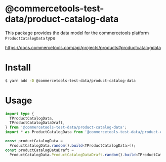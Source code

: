 # @commercetools-test-data/product-catalog-data

This package provides the data model for the commercetools platform `ProductCatalogData` type

https://docs.commercetools.com/api/projects/products#productcatalogdata

# Install

```bash
$ yarn add -D @commercetools-test-data/product-catalog-data
```

# Usage

```ts
import type {
  TProductCatalogData,
  TProductCatalogDataDraft,
} from '@commercetools-test-data/product-catalog-data';
import * as ProductCatalogData from '@commercetools-test-data/product-catalog-data';

const productCatalogData =
  ProductCatalogData.random().build<TProductCatalogData>();
const productCatalogDataDraft =
  ProductCatalogData.ProductCatalogDataDraft.random().build<TProductCatalogDataDraft>();
```
